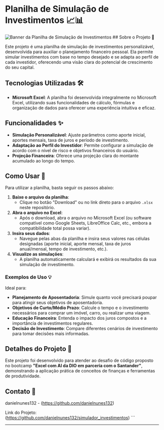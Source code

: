# Planilha de Simulação de Investimentos 📈📊

![Banner da Planilha de Simulação de Investimentos](link/para/sua/imagem.jpg) ## Sobre o Projeto 🧐

Este projeto é uma planilha de simulação de investimentos personalizável, desenvolvida para auxiliar o planejamento financeiro pessoal. Ela permite simular investimentos com base no tempo desejado e se adapta ao perfil de cada investidor, oferecendo uma visão clara do potencial de crescimento do seu capital.

## Tecnologias Utilizadas 🛠️

* **Microsoft Excel**: A planilha foi desenvolvida integralmente no Microsoft Excel, utilizando suas funcionalidades de cálculo, fórmulas e organização de dados para oferecer uma experiência intuitiva e eficaz.

## Funcionalidades ✨

* **Simulação Personalizável**: Ajuste parâmetros como aporte inicial, aportes mensais, taxa de juros e período de investimento.
* **Adaptação ao Perfil do Investidor**: Permite configurar a simulação de acordo com o nível de risco e objetivos financeiros do usuário.
* **Projeção Financeira**: Oferece uma projeção clara do montante acumulado ao longo do tempo.

## Como Usar 🚀

Para utilizar a planilha, basta seguir os passos abaixo:

1.  **Baixe o arquivo da planilha**:
    * Clique no botão "Download" ou no link direto para o arquivo `.xlsx` neste repositório.
2.  **Abra o arquivo no Excel**:
    * Após o download, abra o arquivo no Microsoft Excel (ou software compatível como Google Sheets, LibreOffice Calc, etc., embora a compatibilidade total possa variar).
3.  **Insira seus dados**:
    * Navegue pelas abas da planilha e insira seus valores nas células designadas (aporte inicial, aporte mensal, taxa de juros anual/mensal, tempo de investimento, etc.).
4.  **Visualize as simulações**:
    * A planilha automaticamente calculará e exibirá os resultados da sua simulação de investimento.

### Exemplos de Uso 💡

Ideal para:

* **Planejamento de Aposentadoria**: Simule quanto você precisará poupar para atingir seus objetivos de aposentadoria.
* **Objetivos de Curto/Médio Prazo**: Calcule o tempo e o investimento necessários para comprar um imóvel, carro, ou realizar uma viagem.
* **Educação Financeira**: Entenda o impacto dos juros compostos e a importância de investimentos regulares.
* **Decisão de Investimento**: Compare diferentes cenários de investimento para tomar decisões mais informadas.

## Detalhes do Projeto 📌

Este projeto foi desenvolvido para atender ao desafio de código proposto no bootcamp **"Excel com AI da DIO em parceria com o Santander"**, demonstrando a aplicação prática de conceitos de finanças e ferramentas de produtividade.

## Contato 📧

danielnunes132 - (https://github.com/danielnunes132)

Link do Projeto: (https://github.com/danielnunes132/simulador_investimentos) ```

---
